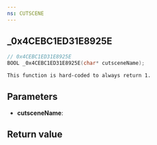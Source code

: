 ```yaml
---
ns: CUTSCENE
---
```

## _0x4CEBC1ED31E8925E

```c
// 0x4CEBC1ED31E8925E
BOOL _0x4CEBC1ED31E8925E(char* cutsceneName);
```

```
This function is hard-coded to always return 1.  
```

## Parameters
* **cutsceneName**: 

## Return value
